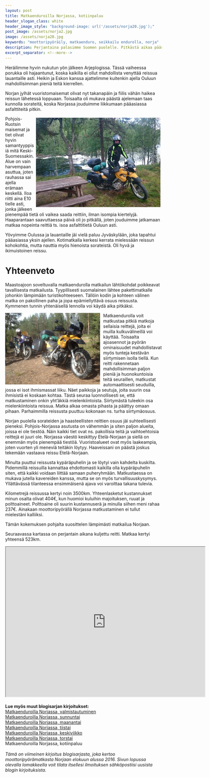 ```yaml
---
layout: post
title: Matkaenduroilla Norjassa, kotiinpaluu
header_slogan_class: white
header_image_style: "background-image: url('/assets/norja20.jpg');"
post_image: /assets/norja2.jpg
image: /assets/norja20.jpg
keywords: "moottoripyöräily, matkaenduro, seikkailu endurolla, norja"
description: Perjantaina palasimme Suomen puolelle. Pitkästä aikaa pääsimme ajamaan taas kunnolla sorateitä. Analysoin jutussa reissua ja käyn läpi mm. kertyneet kustannukset.
excerpt_separator: <!--more-->
---
```


Heräilimme hyvin nukutun yön jälkeen Arjeplogissa. Tässä vaiheessa 
porukka oli hajaantunut, koska kaikilla ei ollut mahdollista venyttää 
reissua lauantaille asti. Heikin ja Eskon kanssa ajattelimme kuitenkin 
ajella Ouluun mahdollisimman pieniä teitä kierrellen.

Norjan jylhät vuoristomaisemat olivat nyt takanapäin ja fiilis vähän 
haikea reissun lähetessä loppuaan. Toisaalta oli mukava päästä ajelemaan 
taas kunnolla sorateitä, koska Norjassa jouduimme liikkumaan pääasiassa 
asfalttiteitä pitkin.

<img src="/assets/norja21.jpg" style="float: right; padding: 5px;" />

Pohjois-Ruotsin maisemat ja tiet olivat hyvin samantyyppisiä mitä 
Keski-Suomessakin. Alue on vain harvempaan asuttua, joten rauhassa sai 
ajella erämaan keskellä. Iloa riitti aina E10 tielle asti, jonka jälkeen 
pienempää tietä oli vaikea saada reittiin, ilman isompia kiertelyjä. 
Haaparantaan saavuttaessa päivä oli jo pitkällä, joten jouduimme 
jatkamaan matkaa nopeinta reittiä ts. isoa asfalttitietä Ouluun asti.

Yövyimme Oulussa ja lauantaille jäi vielä paluu Jyväskylään, joka 
tapahtui pääasiassa yksin ajellen. Kotimatkalla kerkesi kerrata 
mielessään reissun kohokohtia, mutta nauttia myös hienoista sorateistä. 
Oli hyvä ja ikimuistoinen reissu.

# Yhteenveto

Maastoajoon soveltuvalla matkaendurolla matkailun lähtökohdat poikkeavat 
tavallisesta matkailusta. Tyypillisesti suomalainen lähtee 
pakettimatkalle johonkin lämpimään turistikohteeseen. Tällöin kodin ja 
kohteen välinen matka on pakollinen paha ja jopa epämiellyttävä osuus 
reissusta. Kymmenen tunnin yhtenäisellä lennolla voi käydä aika 
pitkäksi.

<img src="/assets/norja22.jpg" width="305" style="float: left; 
padding-right: 10px;" />

Matkaendurolla voit matkustaa pitkiä matkoja sellaisia reittejä, joita 
ei muilla kulkuvälineillä voi käyttää. Toisaalta ajoasennot ja pyörän 
ominaisuudet mahdollistavat myös tunteja kestävän siirtymisen isolla 
tiellä. Kun reitti rakennetaan mahdollisimman paljon pieniä ja 
huonokuntoisia teitä seuraillen, matkustat automaattisesti seuduilla, 
jossa ei isot ihmismassat liiku. Näet paikkoja ja seutuja, joita suurin 
osa ihmisistä ei koskaan kohtaa. Tästä seuraa luonnollisesti se, että 
matkustaminen onkin yht’äkkiä mielenkiintoista. Siirtymästä tuleekin osa 
mielenkiintoista reissua. Matka alkaa omasta pihasta ja päättyy omaan 
pihaan. Parhaimmilla reissusta puuttuu kokonaan ns. turha siirtymäosuus. 

Norjan puolella sorateiden ja haasteellisten reittien osuus jäi 
suhteellisesti pieneksi. Pohjois-Norjassa asutusta on vähemmän ja siten 
paljon alueita, joissa ei ole tiestöä. Näin kaikki tiet ovat ns. 
pakollisia teitä ja vaihtoehtoisia reittejä ei juuri ole. Norjassa 
väestö keskittyy Etelä-Norjaan ja siellä on enemmän myös pienempää 
tiestöä. Vuoristoalueet ovat myös laakeampia, joten vuorten yli meneviä 
teitäkin löytyy. Haaveissani on päästä joskus tekemään vastaava reissu 
Etelä-Norjaan.

Minulta puuttui reissusta kypäräpuhelin ja se löytyi vain kahdelta 
kuskilta. Pidemmillä reissuilla kannattaa ehdottomasti kaikilla olla 
kypäräpuhelin siten, että kaikki voidaan liittää samaan puheryhmään. 
Matkustaessa on mukava jutella kavereiden kanssa, mutta se on myös 
turvallisuuskysymys. Yllättävässä tilanteessa ensimmäisenä ajava voi 
varoittaa takana tulevia.

Kilometrejä reissussa kertyi noin 3500km. Yhteenlasketut kustannukset 
minun osalta olivat 404€, kun huomioi kuluihin majoituksen, ruuat ja 
polttoaineet. Polttoaine oli suurin kustannuserä ja minulla siihen meni 
rahaa 237€. Ainakaan moottoripyörällä Norjassa matkustaminen ei tullut 
mielestäni kalliiksi.

Tämän kokemuksen pohjalta suosittelen lämpimästi matkailua Norjaan.

Seuraavassa kartassa on perjantain aikana kuljettu reitti. Matkaa kertyi
yhteensä 523km.

<div class="post-video">
  <iframe 
    src="https://www.google.com/maps/d/embed?mid=1XeZat4O-lUCaO1qxpKRYrPRwkMYh8vFf"
    width="640" height="480"></iframe>
</div>

<div>&nbsp;</div>

<div><b>Lue myös muut blogisarjan kirjoitukset:</b></div>

<div><a href="/2017/02/11/matkaenduroilla-norjassa-valmistautuminen">
Matkaenduroilla Norjassa, valmistautuminen</a></div>

<div><a href="/2017/03/01/matkaenduroilla-norjassa-sunnuntai">
Matkaenduroilla Norjassa, sunnuntai</a></div>

<div><a href="/2017/06/06/matkaenduroilla-norjassa-maanantai">
Matkaenduroilla Norjassa, maanantai</a></div>

<div><a href="/2020/02/29/matkaenduroilla-norjassa-tiistai">
Matkaenduroilla Norjassa, tiistai</a></div>

<div><a href="/2020/03/05/matkaenduroilla-norjassa-keskiviikko">
Matkaenduroilla Norjassa, keskiviikko</a></div>

<div><a href="/2020/04/05/matkaenduroilla-norjassa-torstai">
Matkaenduroilla Norjassa, torstai</a></div>

<div>Matkaenduroilla Norjassa, kotiinpaluu</div>

	
<div>&nbsp;</div>

<i>
Tämä on viimeinen kirjoitus blogisarjasta, joka kertoo 
moottoripyörämatkasta Norjaan elokuun alussa 2016. Sivun lopussa 
olevalla lomakkeella voit tilata itsellesi ilmoituksen 
sähköpostiisi uusista blogin kirjoituksista.
</i>
